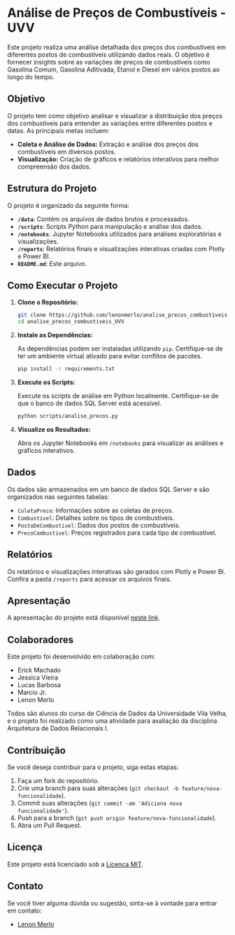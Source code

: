 # Análise de Preços de Combustíveis - UVV

Este projeto realiza uma análise detalhada dos preços dos combustíveis em diferentes postos de combustíveis utilizando dados reais. O objetivo é fornecer insights sobre as variações de preços de combustíveis como Gasolina Comum, Gasolina Aditivada, Etanol e Diesel em vários postos ao longo do tempo.

## Objetivo

O projeto tem como objetivo analisar e visualizar a distribuição dos preços dos combustíveis para entender as variações entre diferentes postos e datas. As principais metas incluem:

- **Coleta e Análise de Dados:** Extração e análise dos preços dos combustíveis em diversos postos.
- **Visualização:** Criação de gráficos e relatórios interativos para melhor compreensão dos dados.

## Estrutura do Projeto

O projeto é organizado da seguinte forma:

- **`/data`**: Contém os arquivos de dados brutos e processados.
- **`/scripts`**: Scripts Python para manipulação e análise dos dados.
- **`/notebooks`**: Jupyter Notebooks utilizados para análises exploratórias e visualizações.
- **`/reports`**: Relatórios finais e visualizações interativas criadas com Plotly e Power BI.
- **`README.md`**: Este arquivo.

## Como Executar o Projeto

1. **Clone o Repositório:**

    ```bash
    git clone https://github.com/lenonmerlo/analise_precos_combustiveis_UVV.git
    cd analise_precos_combustiveis_UVV
    ```

2. **Instale as Dependências:**

    As dependências podem ser instaladas utilizando `pip`. Certifique-se de ter um ambiente virtual ativado para evitar conflitos de pacotes.

    ```bash
    pip install -r requirements.txt
    ```

3. **Execute os Scripts:**

    Execute os scripts de análise em Python localmente. Certifique-se de que o banco de dados SQL Server está acessível.

    ```bash
    python scripts/analise_precos.py
    ```

4. **Visualize os Resultados:**

    Abra os Jupyter Notebooks em `/notebooks` para visualizar as análises e gráficos interativos.

## Dados

Os dados são armazenados em um banco de dados SQL Server e são organizados nas seguintes tabelas:

- `ColetaPreco`: Informações sobre as coletas de preços.
- `Combustivel`: Detalhes sobre os tipos de combustíveis.
- `PostoDeCombustivel`: Dados dos postos de combustíveis.
- `PrecoCombustivel`: Preços registrados para cada tipo de combustível.

## Relatórios

Os relatórios e visualizações interativas são gerados com Plotly e Power BI. Confira a pasta `/reports` para acessar os arquivos finais.

## Apresentação

A apresentação do projeto está disponível [neste link](https://www.canva.com/design/DAGRBPs2yy0/s8FTE8eXz6I3ti6uMQstFw/view?utm_content=DAGRBPs2yy0&utm_campaign=designshare&utm_medium=link&utm_source=editor#2).

## Colaboradores

Este projeto foi desenvolvido em colaboração com:

- Erick Machado
- Jessica Vieira
- Lucas Barbosa
- Marcio Jr.
- Lenon Merlo

Todos são alunos do curso de Ciência de Dados da Universidade Vila Velha, e o projeto foi realizado como uma atividade para avaliação da disciplina Arquitetura de Dados Relacionais I.

## Contribuição

Se você deseja contribuir para o projeto, siga estas etapas:

1. Faça um fork do repositório.
2. Crie uma branch para suas alterações (`git checkout -b feature/nova-funcionalidade`).
3. Commit suas alterações (`git commit -am 'Adiciona nova funcionalidade'`).
4. Push para a branch (`git push origin feature/nova-funcionalidade`).
5. Abra um Pull Request.

## Licença

Este projeto está licenciado sob a [Licença MIT](LICENSE).

## Contato

Se você tiver alguma dúvida ou sugestão, sinta-se à vontade para entrar em contato:

- [Lenon Merlo](mailto:lenontm@gmail.com)
